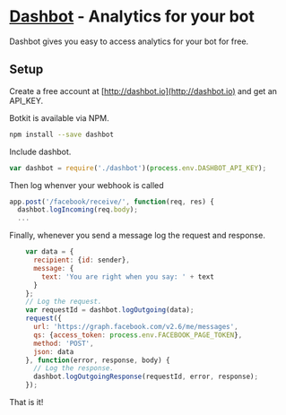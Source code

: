 # [Dashbot](http://dashbot.io) - Analytics for your bot

Dashbot gives you easy to access analytics for your bot for free.

## Setup

Create a free account at [http://dashbot.io](http://dashbot.io) and get an API_KEY.

Botkit is available via NPM.

```bash
npm install --save dashbot
```

Include dashbot.

```javascript
var dashbot = require('./dashbot')(process.env.DASHBOT_API_KEY);
```

Then log whenver your webhook is called

```javascript
app.post('/facebook/receive/', function(req, res) {
  dashbot.logIncoming(req.body);
  ...
```

Finally, whenever you send a message log the request and response.

```javascript
    var data = {
      recipient: {id: sender},
      message: {
        text: 'You are right when you say: ' + text
      }
    };
    // Log the request.
    var requestId = dashbot.logOutgoing(data); 
    request({
      url: 'https://graph.facebook.com/v2.6/me/messages',
      qs: {access_token: process.env.FACEBOOK_PAGE_TOKEN}, 
      method: 'POST',
      json: data
    }, function(error, response, body) {
      // Log the response.
      dashbot.logOutgoingResponse(requestId, error, response);
    });
```

That is it!
